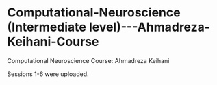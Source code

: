# Computational-Neuroscience (Intermediate level)---Ahmadreza-Keihani-Course
Computational Neuroscience Course: Ahmadreza Keihani

Sessions 1-6 were uploaded. 
